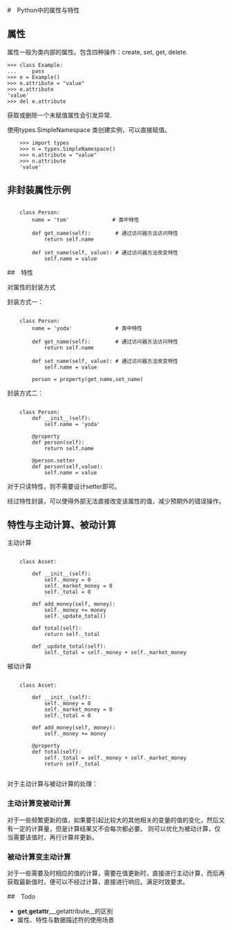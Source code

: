 #　Python中的属性与特性

## 属性

属性一般为类内部的属性。包含四种操作：create, set, get, delete.

```
>>> class Example:
...     pass
>>> e = Example()
>>> e.attribute = "value"
>>> e.attribute
'value'
>>> del e.attribute
```

获取或删除一个未赋值属性会引发异常.

使用types.SimpleNamespace 类创建实例，可以直接赋值。
```
    >>> import types
    >>> n = types.SimpleNamespace()
    >>> n.attribute = "value"
    >>> n.attribute
    'value'
``` 
## 非封装属性示例

```

    class Person:
        name = 'tom'              # 类中特性

        def get_name(self):        # 通过访问器方法访问特性
            return self.name

        def set_name(self, value): # 通过访问器方法改变特性
            self.name = value
```         
##　特性

对属性的封装方式

封装方式一：

```

    class Person:
        name = 'yoda'              # 类中特性

        def get_name(self):        # 通过访问器方法访问特性
            return self.name

        def set_name(self, value): # 通过访问器方法改变特性
            self.name = value

        person = property(get_name,set_name)
```     
封装方式二：

```

    class Person:
        def __init__(self):
            self.name = 'yoda'
          
        @property
        def person(self):
            return self.name
            
        @person.setter
        def person(self,value):
            self.name = value
```

对于只读特性，则不需要设计setter即可。

经过特性封装，可以使得外部无法直接改变该属性的值，减少预期外的错误操作。

## 特性与主动计算、被动计算

主动计算

```

    class Asset:

        def __init__(self):
            self._money = 0
            self._market_money = 0
            self._total = 0

        def add_money(self, money):
            self._money += money
            self._update_total()

        def total(self):
            return self._total

        def _update_total(self):
            self._total = self._money + self._market_money

```
被动计算

```

    class Asset:

        def __init__(self):
            self._money = 0
            self._market_money = 0
            self._total = 0

        def add_money(self, money):
            self._money += money

        @property
        def total(self):
            self._total = self._money + self._market_money
            return self._total
   
``` 
对于主动计算与被动计算的处理：

### 主动计算变被动计算

对于一些频繁更新的值，如果要引起比较大的其他相关的变量的值的变化，然后又有一定的计算量，但是计算结果又不会每次都必要。
则可以优化为被动计算，仅当需要该值时，再行计算并更新。

### 被动计算变主动计算

对于一些需要及时相应的值的计算，需要在值更新时，直接进行主动计算，而后再获取最新值时，便可以不经过计算，直接进行响应。满足时效要求。

##　Todo

- __get__,__getattr__,__getattribute__的区别
- 属性、特性与数据描述符的使用场景
